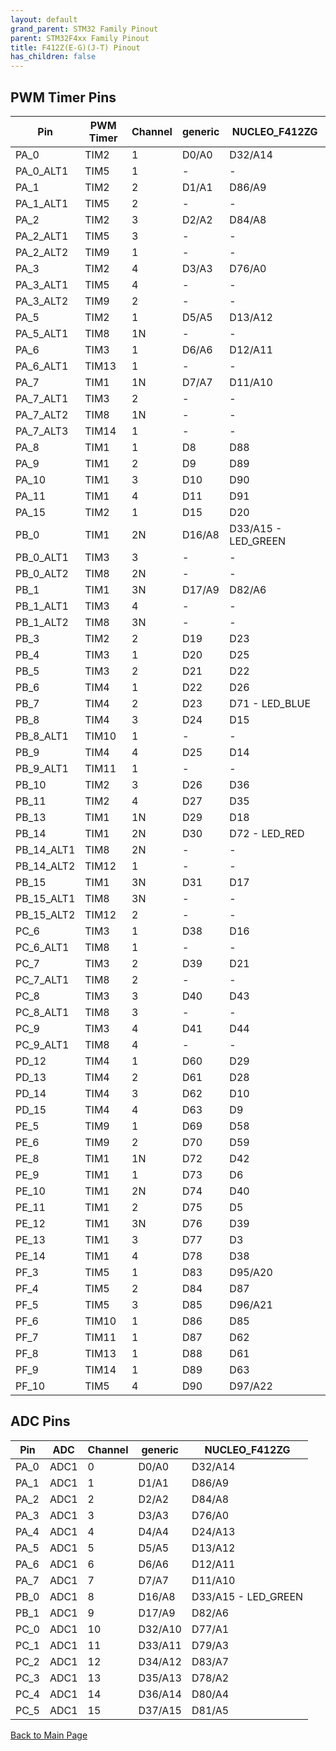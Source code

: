 ```yaml
---
layout: default
grand_parent: STM32 Family Pinout
parent: STM32F4xx Family Pinout
title: F412Z(E-G)(J-T) Pinout
has_children: false
---
```


## PWM Timer Pins

| Pin | PWM Timer | Channel | generic | NUCLEO_F412ZG |
| --- | --- | --- | --- | --- |
| PA_0 | TIM2 | 1 | D0/A0 | D32/A14 |
| PA_0_ALT1 | TIM5 | 1 | - | - |
| PA_1 | TIM2 | 2 | D1/A1 | D86/A9 |
| PA_1_ALT1 | TIM5 | 2 | - | - |
| PA_2 | TIM2 | 3 | D2/A2 | D84/A8 |
| PA_2_ALT1 | TIM5 | 3 | - | - |
| PA_2_ALT2 | TIM9 | 1 | - | - |
| PA_3 | TIM2 | 4 | D3/A3 | D76/A0 |
| PA_3_ALT1 | TIM5 | 4 | - | - |
| PA_3_ALT2 | TIM9 | 2 | - | - |
| PA_5 | TIM2 | 1 | D5/A5 | D13/A12 |
| PA_5_ALT1 | TIM8 | 1N | - | - |
| PA_6 | TIM3 | 1 | D6/A6 | D12/A11 |
| PA_6_ALT1 | TIM13 | 1 | - | - |
| PA_7 | TIM1 | 1N | D7/A7 | D11/A10 |
| PA_7_ALT1 | TIM3 | 2 | - | - |
| PA_7_ALT2 | TIM8 | 1N | - | - |
| PA_7_ALT3 | TIM14 | 1 | - | - |
| PA_8 | TIM1 | 1 | D8 | D88 |
| PA_9 | TIM1 | 2 | D9 | D89 |
| PA_10 | TIM1 | 3 | D10 | D90 |
| PA_11 | TIM1 | 4 | D11 | D91 |
| PA_15 | TIM2 | 1 | D15 | D20 |
| PB_0 | TIM1 | 2N | D16/A8 | D33/A15 - LED_GREEN |
| PB_0_ALT1 | TIM3 | 3 | - | - |
| PB_0_ALT2 | TIM8 | 2N | - | - |
| PB_1 | TIM1 | 3N | D17/A9 | D82/A6 |
| PB_1_ALT1 | TIM3 | 4 | - | - |
| PB_1_ALT2 | TIM8 | 3N | - | - |
| PB_3 | TIM2 | 2 | D19 | D23 |
| PB_4 | TIM3 | 1 | D20 | D25 |
| PB_5 | TIM3 | 2 | D21 | D22 |
| PB_6 | TIM4 | 1 | D22 | D26 |
| PB_7 | TIM4 | 2 | D23 | D71 - LED_BLUE |
| PB_8 | TIM4 | 3 | D24 | D15 |
| PB_8_ALT1 | TIM10 | 1 | - | - |
| PB_9 | TIM4 | 4 | D25 | D14 |
| PB_9_ALT1 | TIM11 | 1 | - | - |
| PB_10 | TIM2 | 3 | D26 | D36 |
| PB_11 | TIM2 | 4 | D27 | D35 |
| PB_13 | TIM1 | 1N | D29 | D18 |
| PB_14 | TIM1 | 2N | D30 | D72 - LED_RED |
| PB_14_ALT1 | TIM8 | 2N | - | - |
| PB_14_ALT2 | TIM12 | 1 | - | - |
| PB_15 | TIM1 | 3N | D31 | D17 |
| PB_15_ALT1 | TIM8 | 3N | - | - |
| PB_15_ALT2 | TIM12 | 2 | - | - |
| PC_6 | TIM3 | 1 | D38 | D16 |
| PC_6_ALT1 | TIM8 | 1 | - | - |
| PC_7 | TIM3 | 2 | D39 | D21 |
| PC_7_ALT1 | TIM8 | 2 | - | - |
| PC_8 | TIM3 | 3 | D40 | D43 |
| PC_8_ALT1 | TIM8 | 3 | - | - |
| PC_9 | TIM3 | 4 | D41 | D44 |
| PC_9_ALT1 | TIM8 | 4 | - | - |
| PD_12 | TIM4 | 1 | D60 | D29 |
| PD_13 | TIM4 | 2 | D61 | D28 |
| PD_14 | TIM4 | 3 | D62 | D10 |
| PD_15 | TIM4 | 4 | D63 | D9 |
| PE_5 | TIM9 | 1 | D69 | D58 |
| PE_6 | TIM9 | 2 | D70 | D59 |
| PE_8 | TIM1 | 1N | D72 | D42 |
| PE_9 | TIM1 | 1 | D73 | D6 |
| PE_10 | TIM1 | 2N | D74 | D40 |
| PE_11 | TIM1 | 2 | D75 | D5 |
| PE_12 | TIM1 | 3N | D76 | D39 |
| PE_13 | TIM1 | 3 | D77 | D3 |
| PE_14 | TIM1 | 4 | D78 | D38 |
| PF_3 | TIM5 | 1 | D83 | D95/A20 |
| PF_4 | TIM5 | 2 | D84 | D87 |
| PF_5 | TIM5 | 3 | D85 | D96/A21 |
| PF_6 | TIM10 | 1 | D86 | D85 |
| PF_7 | TIM11 | 1 | D87 | D62 |
| PF_8 | TIM13 | 1 | D88 | D61 |
| PF_9 | TIM14 | 1 | D89 | D63 |
| PF_10 | TIM5 | 4 | D90 | D97/A22 |


## ADC Pins

| Pin | ADC | Channel | generic | NUCLEO_F412ZG |
| --- | --- | --- | --- | --- |
| PA_0 | ADC1 | 0 | D0/A0 | D32/A14 |
| PA_1 | ADC1 | 1 | D1/A1 | D86/A9 |
| PA_2 | ADC1 | 2 | D2/A2 | D84/A8 |
| PA_3 | ADC1 | 3 | D3/A3 | D76/A0 |
| PA_4 | ADC1 | 4 | D4/A4 | D24/A13 |
| PA_5 | ADC1 | 5 | D5/A5 | D13/A12 |
| PA_6 | ADC1 | 6 | D6/A6 | D12/A11 |
| PA_7 | ADC1 | 7 | D7/A7 | D11/A10 |
| PB_0 | ADC1 | 8 | D16/A8 | D33/A15 - LED_GREEN |
| PB_1 | ADC1 | 9 | D17/A9 | D82/A6 |
| PC_0 | ADC1 | 10 | D32/A10 | D77/A1 |
| PC_1 | ADC1 | 11 | D33/A11 | D79/A3 |
| PC_2 | ADC1 | 12 | D34/A12 | D83/A7 |
| PC_3 | ADC1 | 13 | D35/A13 | D78/A2 |
| PC_4 | ADC1 | 14 | D36/A14 | D80/A4 |
| PC_5 | ADC1 | 15 | D37/A15 | D81/A5 |


[Back to Main Page](../../index)